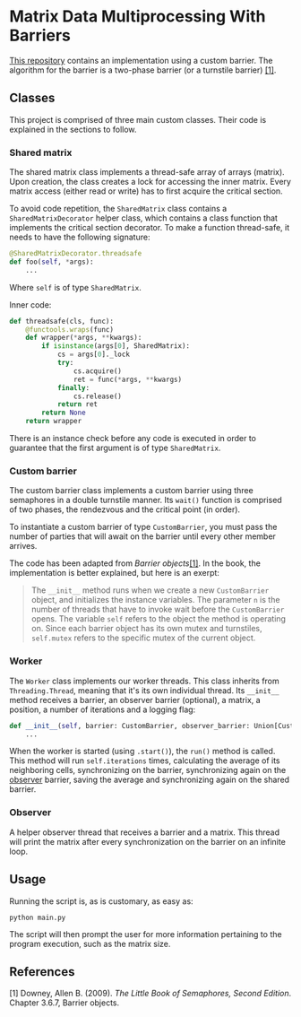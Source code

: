 # Matrix Data Multiprocessing With Barriers

[This repository](https://github.com/debemdeboas/mmwb) contains an implementation using a custom barrier.
The algorithm for the barrier is a two-phase barrier (or a turnstile barrier) [[1]](#1).

## Classes

This project is comprised of three main custom classes.
Their code is explained in the sections to follow.

### Shared matrix

The shared matrix class implements a thread-safe array of arrays (matrix).
Upon creation, the class creates a lock for accessing the inner matrix.
Every matrix access (either read or write) has to first acquire the critical section.

To avoid code repetition, the `SharedMatrix` class contains a `SharedMatrixDecorator` helper class, which contains a class function that implements the critical section decorator.
To make a function thread-safe, it needs to have the following signature:

```python
@SharedMatrixDecorator.threadsafe
def foo(self, *args):
    ...
```

Where `self` is of type `SharedMatrix`.

Inner code:

```python
def threadsafe(cls, func):
    @functools.wraps(func)
    def wrapper(*args, **kwargs):
        if isinstance(args[0], SharedMatrix):
            cs = args[0]._lock
            try:
                cs.acquire()
                ret = func(*args, **kwargs)
            finally:
                cs.release()
            return ret
        return None
    return wrapper
```

There is an instance check before any code is executed in order to guarantee that the first argument is of type `SharedMatrix`.

### Custom barrier

The custom barrier class implements a custom barrier using three semaphores in a double turnstile manner.
Its `wait()` function is comprised of two phases, the rendezvous and the critical point (in order).

To instantiate a custom barrier of type `CustomBarrier`, you must pass the number of parties that will await on the barrier until every other member arrives.

The code has been adapted from *Barrier objects*[[1]](#1). In the book, the implementation is better explained, but here is an exerpt:

> The `__init__` method runs when we create a new `CustomBarrier` object, and initializes the instance  variables. The parameter `n` is the number of threads that
> have to invoke wait before the `CustomBarrier` opens.
> The variable `self` refers to the object the method is operating on. Since
> each barrier object has its own mutex and turnstiles, `self.mutex` refers to the
> specific mutex of the current object.

### Worker

The `Worker` class implements our worker threads.
This class inherits from `Threading.Thread`, meaning that it's its own individual thread.
Its `__init__` method receives a barrier, an observer barrier (optional), a matrix, a position, a number of iterations and a logging flag:

```python
def __init__(self, barrier: CustomBarrier, observer_barrier: Union[CustomBarrier, None], shared_matrix: SharedMatrix, pos: Tuple[int, int], iterations: int, verbose_logging: bool) -> None:
    ...
```

When the worker is started (using `.start()`), the `run()` method is called.
This method will run `self.iterations` times, calculating the average of its neighboring cells, synchronizing on the barrier, synchronizing again on the [observer](#observer) barrier, saving the average and synchronizing again on the shared barrier.

### Observer

A helper observer thread that receives a barrier and a matrix.
This thread will print the matrix after every synchronization on the barrier on an infinite loop.

## Usage

Running the script is, as is customary, as easy as:

```commandline
python main.py
```

The script will then prompt the user for more information pertaining to the program execution, such as the matrix size.

## References

<a id="1">[1]</a> 
Downey, Allen B. (2009). *The Little Book of Semaphores, Second Edition*. Chapter 3.6.7, Barrier objects.
